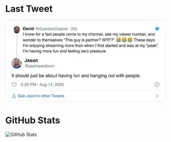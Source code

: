 <!--
**jasoneastburn/jasoneastburn** is a ✨ _special_ ✨ repository because its `README.md` (this file) appears on your GitHub profile.

Here are some ideas to get you started:

- 🔭 I’m currently working on ...
- 🌱 I’m currently learning ...
- 👯 I’m looking to collaborate on ...
- 🤔 I’m looking for help with ...
- 💬 Ask me about ...
- 📫 How to reach me: ...
- 😄 Pronouns: ...
- ⚡ Fun fact: ...
-->


<h1>Last Tweet</h1>
<p><a href="https://www.twitter.com/jasoneastburn"><img src="https://github.com/jasoneastburn/jasoneastburn/blob/master/tweet.png" width="600"></a></p>
<h1>GitHub Stats</h1>
<p><img src="https://github-readme-stats.vercel.app/api?username=jasoneastburn&amp;show_icons=true" alt="GitHub Stats"></p>
